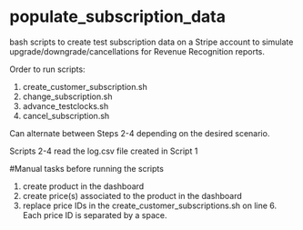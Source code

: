 # populate_subscription_data
bash scripts to create test subscription data on a Stripe account to simulate upgrade/downgrade/cancellations for Revenue Recognition reports. 


 
 Order to run scripts: 
 1. create_customer_subscription.sh
 2. change_subscription.sh
 3. advance_testclocks.sh
 4. cancel_subscription.sh
 
 Can alternate between Steps 2-4 depending on the desired scenario. 
 
Scripts 2-4 read the log.csv file created in Script 1 


#Manual tasks before running the scripts
1. create product in the dashboard
2. create price(s) associated to the product in the dashboard
3. replace price IDs in the create_customer_subscriptions.sh on line 6. Each price ID is separated by a space. 
